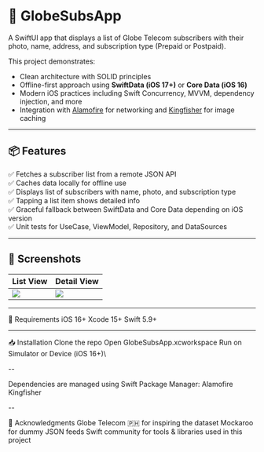 # 📱 GlobeSubsApp

A SwiftUI app that displays a list of Globe Telecom subscribers with their photo, name, address, and subscription type (Prepaid or Postpaid).

This project demonstrates:
- Clean architecture with SOLID principles
- Offline-first approach using **SwiftData (iOS 17+)** or **Core Data (iOS 16)**
- Modern iOS practices including Swift Concurrency, MVVM, dependency injection, and more
- Integration with [Alamofire](https://github.com/Alamofire/Alamofire) for networking and [Kingfisher](https://github.com/onevcat/Kingfisher) for image caching

---

## 📦 Features

✅ Fetches a subscriber list from a remote JSON API  
✅ Caches data locally for offline use  
✅ Displays list of subscribers with name, photo, and subscription type  
✅ Tapping a list item shows detailed info  
✅ Graceful fallback between SwiftData and Core Data depending on iOS version  
✅ Unit tests for UseCase, ViewModel, Repository, and DataSources  

---
## 📸 Screenshots

| List View | Detail View |
|----------|-------------|
| ![](https://drive.google.com/uc?export=view&id=1PtNwbKRmyRgAur7IE75o-1Yjaweha-qY) | ![](https://drive.google.com/uc?export=view&id=1TGeUtNmXctyzsd9N9PCvPhTUmFrqfPEl) |

---

🧰 Requirements
iOS 16+
Xcode 15+
Swift 5.9+

---

📥 Installation
Clone the repo
Open GlobeSubsApp.xcworkspace
Run on Simulator or Device (iOS 16+)\

-- 

Dependencies are managed using Swift Package Manager:
Alamofire
Kingfisher

--

🤝 Acknowledgments
Globe Telecom 🇵🇭 for inspiring the dataset
Mockaroo for dummy JSON feeds
Swift community for tools & libraries used in this project
